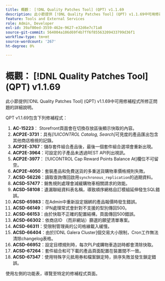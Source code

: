 ```yaml
---
title: 概觀： [!DNL Quality Patches Tool] (QPT) v1.1.69
description: 此小節提供 [!DNL Quality Patches Tool] (QPT) v1.1.69中可用修補程式所修正問題的詳細說明。
feature: Tools and External Services
role: Admin, Developer
exl-id: 39af00ed-3559-462e-9627-e32d6e7c71a8
source-git-commit: 564004a106d69f4b7ff6f85563209433799d36f1
workflow-type: tm+mt
source-wordcount: '267'
ht-degree: 0%

---
```


# 概觀： [!DNL Quality Patches Tool] (QPT) v1.1.69

此小節提供[!DNL Quality Patches Tool] (QPT) v1.1.69中可用修補程式所修正問題的詳細說明。

QPT v1.1.69包含下列修補程式：
1. **AC-15223**： Storefront頁面會在切換存放區後顯示快取的內容。
1. **ACP2E-3731**：具有&#x200B;*[!UICONTROL Catalog, Search]*&#x200B;可見度的產品匯出包含其他商店檢視的記錄。
1. **ACP2E-3767**：儲存套件組合產品後，最後一個套件組合選項會重新出現。
1. **ACP2E-3964**：可設定的子產品未透過REST API列出視訊。
1. **ACP2E-3977**： [!UICONTROL Cap Reward Points Balance At]欄位不可留空。
1. **ACP2E-4050**：套裝產品和免費送貨的多重送貨購物車價格規則失敗。
1. **ACSD-56226**：讀取查詢傳回啟用`synchronous_replication`的過期資料。
1. **ACSD-57477**：銷售規則處理會減緩購物車相關請求的效能。
1. **ACSD-58108**：遺漏聯結資料表名稱，導致順序網格自訂模組延伸發生SQL錯誤。
1. **ACSD-65983**：在Admin中重新設定捆綁的產品報價時發生錯誤。
1. **ACSD-66149**： IPN處理常式會針對不支援的型別傳回500。
1. **ACSD-66153**：由於快取不正確的配置結構，頁面傳回500錯誤。
1. **ACSD-66302**：依商店ID （而非網站）篩選的願望清單專案。
1. **ACSD-66311**：受限制管理員的公司格線載入緩慢。
1. **ACSD-66404**：由於[!DNL Galera Cluster]個交易大小限制，Cron工作無法清除changelog表格。
1. **ACSD-66952**：設定目標規則時，每次PLP或購物車造訪時都會清除快取。
1. **ACSD-67264**：套件組合和可下載的產品頁面配置在裝置間不一致。
1. **ACSD-67347**：使用特殊字元抵用券和檔案鎖定時，排序失敗並發生鎖定錯誤。

使用左側的功能表，導覽至特定的修補程式頁面。
